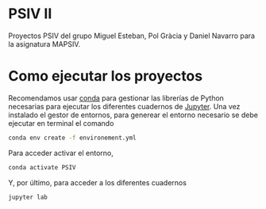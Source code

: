 # PSIV II
Proyectos PSIV del grupo Miguel Esteban, Pol Gràcia y Daniel Navarro para la asignatura MAPSIV.

# Como ejecutar los proyectos
Recomendamos usar [conda](https://docs.conda.io/en/latest/miniconda.html) para gestionar las librerías de Python necesarias para ejecutar los diferentes cuadernos de [Jupyter](https://jupyter.org/). Una vez instalado el gestor de entornos, para generear el entorno necesario se debe ejecutar en terminal el comando
```bash
conda env create -f environement.yml
```
Para acceder activar el entorno,
```bash
conda activate PSIV
```
Y, por último, para acceder a los diferentes cuadernos
```bash
jupyter lab
```
